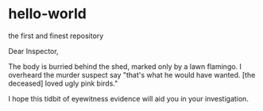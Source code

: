 # hello-world
the first and finest repository

Dear Inspector,

The body is burried behind the shed, marked only by a lawn flamingo.  I overheard the murder suspect say "that's what he would have wanted.  [the deceased] loved ugly pink birds."

I hope this tidbit of eyewitness evidence will aid you in your investigation.
